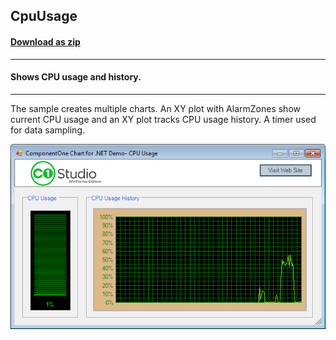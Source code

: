 ## CpuUsage
#### [Download as zip](https://minhaskamal.github.io/DownGit/#/home?url=https://github.com/GrapeCity/ComponentOne-WinForms-Samples/tree/master/NetFramework\Charts\CS\CpuUsage)
____
#### Shows CPU usage and history.
____
The sample creates multiple charts. An XY plot with AlarmZones show current CPU usage and an XY plot tracks CPU usage history. A timer used for data sampling.

![screenshot](screenshot.png)
